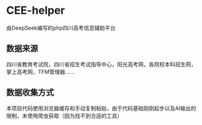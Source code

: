 # CEE-helper
由DeepSeek编写的php四川高考信息辅助平台
## 数据来源
四川省教育考试院，四川省招生考试指导中心，阳光高考网，各院校本科招生网，掌上高考网，TFM管理器……
## 数据收集方式
本项目代码使用浏览器缓存和手动复制粘贴，由于代码基础刚刚起步以及AI输出的限制，未使用爬虫获取（因为找不到合适的工具）

